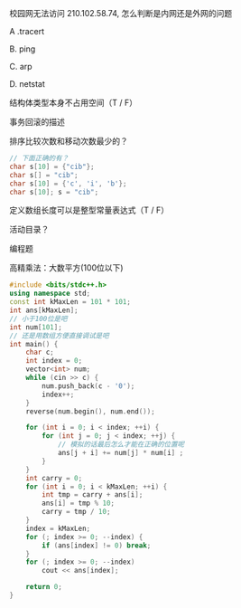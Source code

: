 校园网无法访问 210.102.58.74, 怎么判断是内网还是外网的问题

A .tracert

B. ping

C. arp

D. netstat



结构体类型本身不占用空间（T / F）



事务回滚的描述



排序比较次数和移动次数最少的？



```c
// 下面正确的有？
char s[10] = {"cib"};
char s[] = "cib";
char s[10] = {'c', 'i', 'b'};
char s[10]; s = "cib";
```



定义数组长度可以是整型常量表达式（T / F）



活动目录？



编程题

高精乘法：大数平方(100位以下)

```c++
#include <bits/stdc++.h>
using namespace std;
const int kMaxLen = 101 * 101;
int ans[kMaxLen];
// 小于100位是吧
int num[101];
// 还是用数组方便直接调试是吧
int main() {
    char c;
    int index = 0;
    vector<int> num;
    while (cin >> c) {
        num.push_back(c - '0');
        index++;
    }
    reverse(num.begin(), num.end());

    for (int i = 0; i < index; ++i) {
        for (int j = 0; j < index; ++j) {
            // 模拟的话最后怎么才能在正确的位置呢
            ans[j + i] += num[j] * num[i] ;
        }
    }
    int carry = 0;
    for (int i = 0; i < kMaxLen; ++i) {
        int tmp = carry + ans[i];
        ans[i] = tmp % 10;
        carry = tmp / 10;
    }
    index = kMaxLen;
    for (; index >= 0; --index) {
        if (ans[index] != 0) break;
    }
    for (; index >= 0; --index)
        cout << ans[index];

    return 0;
}
```





